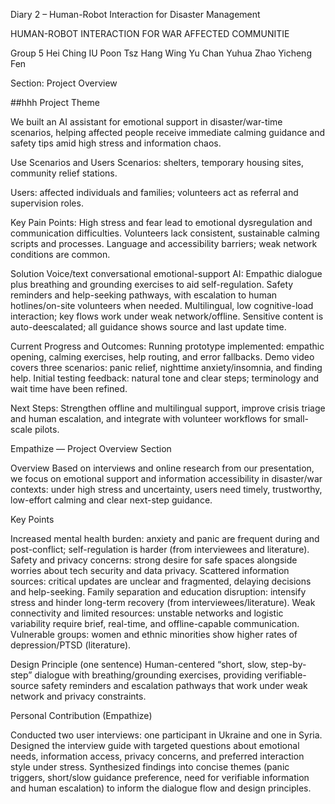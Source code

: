 Diary 2 – Human-Robot Interaction for Disaster Management

HUMAN-ROBOT INTERACTION FOR WAR AFFECTED COMMUNITIE

Group 5 
 Hei Ching IU
 Poon Tsz Hang
 Wing Yu Chan
 Yuhua Zhao
 Yicheng Fen

Section: Project Overview

##hhh Project Theme

We built an AI assistant for emotional support in disaster/war-time scenarios, helping affected people receive immediate calming guidance and safety tips amid high stress and information chaos.

Use Scenarios and Users Scenarios: 
shelters, temporary housing sites, community relief stations.

Users: affected individuals and families; volunteers act as referral and supervision roles.

Key Pain Points: High stress and fear lead to emotional dysregulation and communication difficulties.
Volunteers lack consistent, sustainable calming scripts and processes.
Language and accessibility barriers; weak network conditions are common.

Solution Voice/text conversational emotional-support AI:
Empathic dialogue plus breathing and grounding exercises to aid self-regulation.
Safety reminders and help-seeking pathways, with escalation to human hotlines/on-site volunteers when needed.
Multilingual, low cognitive-load interaction; key flows work under weak network/offline.
Sensitive content is auto-deescalated; all guidance shows source and last update time.

Current Progress and Outcomes: 
Running prototype implemented: empathic opening, calming exercises, help routing, and error fallbacks.
Demo video covers three scenarios: panic relief, nighttime anxiety/insomnia, and finding help.
Initial testing feedback: natural tone and clear steps; terminology and wait time have been refined.

Next Steps: 
Strengthen offline and multilingual support, improve crisis triage and human escalation, and integrate with volunteer workflows for small-scale pilots.




Empathize — Project Overview Section

Overview
Based on interviews and online research from our presentation, we focus on emotional support and information accessibility in disaster/war contexts: under high stress and uncertainty, users need timely, trustworthy, low-effort calming and clear next-step guidance.

Key Points

Increased mental health burden: anxiety and panic are frequent during and post-conflict; self-regulation is harder (from interviewees and literature).
Safety and privacy concerns: strong desire for safe spaces alongside worries about tech security and data privacy.
Scattered information sources: critical updates are unclear and fragmented, delaying decisions and help-seeking.
Family separation and education disruption: intensify stress and hinder long-term recovery (from interviewees/literature).
Weak connectivity and limited resources: unstable networks and logistic variability require brief, real-time, and offline-capable communication.
Vulnerable groups: women and ethnic minorities show higher rates of depression/PTSD (literature).

Design Principle (one sentence)
Human-centered “short, slow, step-by-step” dialogue with breathing/grounding exercises, providing verifiable-source safety reminders and escalation pathways that work under weak network and privacy constraints.

Personal Contribution (Empathize)

Conducted two user interviews: one participant in Ukraine and one in Syria.
Designed the interview guide with targeted questions about emotional needs, information access, privacy concerns, and preferred interaction style under stress.
Synthesized findings into concise themes (panic triggers, short/slow guidance preference, need for verifiable information and human escalation) to inform the dialogue flow and design principles.






